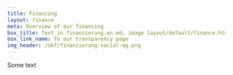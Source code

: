 ```yaml
---
title: Financing
layout: finance
meta: Overview of our financing
box_title: Text in finanzierung.en.md, image layout/default/finance.html
box_link_name: To our transparency page
img_header: /okf/finanzierung-social-og.png
---
```


Some text
